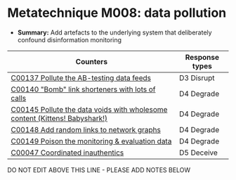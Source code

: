 # Metatechnique M008: data pollution

* **Summary:** Add artefacts to the underlying system that deliberately confound disinformation monitoring


| Counters | Response types |
| -------- | -------------- |
| [C00137 Pollute the AB-testing data feeds](../counters/C00137.md) | D3 Disrupt |
| [C00140 "Bomb" link shorteners with lots of calls](../counters/C00140.md) | D4 Degrade |
| [C00145 Pollute the data voids with wholesome content (Kittens! Babyshark!)](../counters/C00145.md) | D4 Degrade |
| [C00148 Add random links to network graphs](../counters/C00148.md) | D4 Degrade |
| [C00149 Poison the monitoring & evaluation data](../counters/C00149.md) | D4 Degrade |
| [C00047 Coordinated inauthentics](../counters/C00047.md) | D5 Deceive |



DO NOT EDIT ABOVE THIS LINE - PLEASE ADD NOTES BELOW